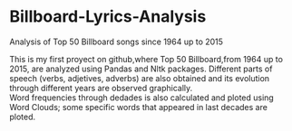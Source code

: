 # Billboard-Lyrics-Analysis
Analysis of Top 50 Billboard songs since 1964 up to 2015 


This is my first proyect on github,where Top 50 Billboard,from 1964 up to 2015, are analyzed using Pandas and Nltk packages. 
Different parts of speech (verbs, adjetives, adverbs) are also obtained and its evolution through different years are observed graphically.   
Word frequencies through dedades is also calculated and ploted using Word Clouds; some specific words that appeared in last decades are ploted. 
